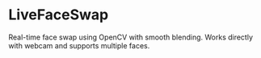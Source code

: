 # LiveFaceSwap
Real-time face swap using OpenCV with smooth blending. Works directly with webcam and supports multiple faces.
